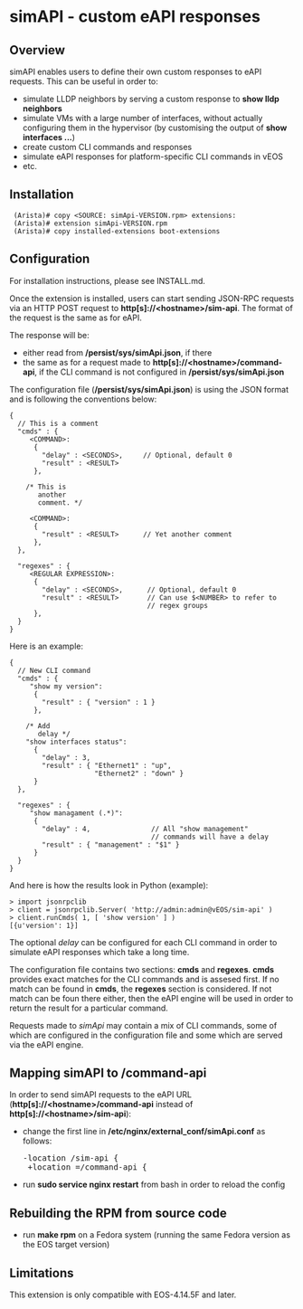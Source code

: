 # simAPI - custom eAPI responses

## Overview
simAPI enables users to define their own custom responses to eAPI requests. This can be useful in order to:
 - simulate LLDP neighbors by serving a custom response to **show lldp neighbors**
 - simulate VMs with a large number of interfaces, without actually configuring them in the hypervisor (by customising the output of **show interfaces ...**)
 - create custom CLI commands and responses
 - simulate eAPI responses for platform-specific CLI commands in vEOS
 - etc.

## Installation

     (Arista)# copy <SOURCE: simApi-VERSION.rpm> extensions:
     (Arista)# extension simApi-VERSION.rpm
     (Arista)# copy installed-extensions boot-extensions

## Configuration
For installation instructions, please see INSTALL.md.

Once the extension is installed, users can start sending JSON-RPC requests via an HTTP POST request to **http[s]://\<hostname\>/sim-api**. The format of the request is the same as for eAPI.

The response will be:
 - either read from **/persist/sys/simApi.json**, if there
 - the same as for a request made to **http[s]://\<hostname\>/command-api**, if the CLI command is not configured in **/persist/sys/simApi.json**

The configuration file (**/persist/sys/simApi.json**) is using the JSON format and is following the conventions below:

```
{
  // This is a comment
  "cmds" : {
     <COMMAND>:
      { 
        "delay" : <SECONDS>,     // Optional, default 0       
        "result" : <RESULT>
      },

    /* This is
       another 
       comment. */

     <COMMAND>:
      { 
        "result" : <RESULT>      // Yet another comment
      },
  },

  "regexes" : {
     <REGULAR EXPRESSION>:
      { 
        "delay" : <SECONDS>,      // Optional, default 0       
        "result" : <RESULT>       // Can use $<NUMBER> to refer to 
                                  // regex groups
      },
  }
}
```

Here is an example:
```
{
  // New CLI command
  "cmds" : {
     "show my version": 
      { 
        "result" : { "version" : 1 } 
      },

    /* Add
       delay */
    "show interfaces status": 
      { 
        "delay" : 3,
        "result" : { "Ethernet1" : "up",
                     "Ethernet2" : "down" } 
      }
  },

  "regexes" : {
     "show managament (.*)": 
      { 
        "delay" : 4,               // All "show management" 
                                   // commands will have a delay
        "result" : { "management" : "$1" } 
      }
  }
}
```

And here is how the results look in Python (example):
```
> import jsonrpclib
> client = jsonrpclib.Server( 'http://admin:admin@vEOS/sim-api' )
> client.runCmds( 1, [ 'show version' ] )
[{u'version': 1}]
```

The optional *delay* can be configured for each CLI command in order to simulate eAPI responses which take a long time.

The configuration file contains two sections: **cmds** and **regexes**. **cmds** provides exact matches for the CLI commands and is assesed first. If no match can be found in **cmds**, the **regexes** section is considered. If not match can be foun there either, then the eAPI engine will be used in order to return the result for a particular command.

Requests made to *simApi* may contain a mix of CLI commands, some of which are configured in the configuration file and some which are served via the eAPI engine.

## Mapping simAPI to /command-api
In order to send simAPI requests to the eAPI URL (**http[s]://\<hostname\>/command-api** instead of **http[s]://\<hostname\>/sim-api**):

 - change the first line in **/etc/nginx/external_conf/simApi.conf** as follows:

    <pre>-location /sim-api {
    +location =/command-api {</pre>

 - run **sudo service nginx restart** from bash in order to reload the config

## Rebuilding the RPM from source code

 - run **make rpm** on a Fedora system (running the same Fedora version as the EOS target version)

## Limitations

This extension is only compatible with EOS-4.14.5F and later.
